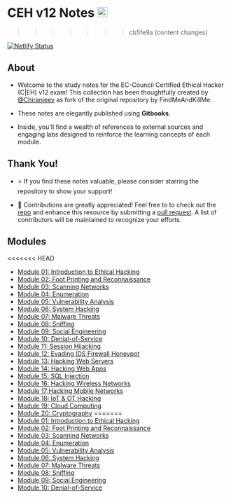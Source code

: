 # CEH v12 Notes <a href="https://github.com/m3hu1/CEH-Notes"><img src="https://raw.githubusercontent.com/danielcranney/readme-generator/main/public/icons/socials/github.svg" alt="GitHub" width="23" height="23"></a>
>>>>>>> cb5fe9a (content changes)

[![Netlify Status](https://api.netlify.com/api/v1/badges/0bb6b487-42e4-4ccc-8709-ea0b6e8b5a93/deploy-status)](https://app.netlify.com/sites/cehnotes/deploys)

## About

- Welcome to the study notes for the EC-Council Certified Ethical Hacker (C|EH) v12 exam! This collection has been thoughtfully created by [@Chiranjeev](https://github.com/thechiranjeevvyas) as fork of the original repository by FindMeAndKillMe.

- These notes are elegantly published using **Gitbooks**.

- Inside, you'll find a wealth of references to external sources and engaging labs designed to reinforce the learning concepts of each module.

## Thank You!

- ⭐ If you find these notes valuable, please consider starring the repository to show your support!

- 🙌 Contributions are greatly appreciated! Feel free to to check out the [repo](https://github.com/thechiranjeevvyas/CEHv12Notes) and enhance this resource by submitting a [pull request](https://github.com/thechiranjeevvyas/CEHv12Notes/pulls). A list of contributors will be maintained to recognize your efforts.

## Modules

<<<<<<< HEAD
- [Module 01: Introduction to Ethical Hacking](module_01_Intro_to_Ethical_Hacking/01_information_security.md)
- [Module 02: Foot Printing and Reconnaissance](module_02_Footprinting/01_footprinting_concepts.md)
- [Module 03: Scanning Networks](module_03_Scanning_Networks/01_network_scanning_concepts.md)
- [Module 04: Enumeration](module_04_Enumeration/01_enumeration_concepts.md)
- [Module 05: Vulnerability Analysis](module_05_VulnerabilityAnalysis/01_vulnerability_assessment_concepts.md)
- [Module 06: System Hacking](module_06_SystemHacking/01_gaining_access.md)
- [Module 07: Malware Threats](module_07_MalwareThreats/01_malware_concepts.md)
- [Module 08: Sniffing](module_08_Sniffing/01_sniffing_concepts.md)
- [Module 09: Social Engineering](module_09_SocialEngineering/01_social_engineering_concepts.md)
- [Module 10: Denial-of-Service](module_10_Dos/01_dos_ddos_concepts.md)
- [Module 11: Session Hijacking](module_11_SessionHijacking/01_session_hijacking_concepts.md)
- [Module 12: Evading IDS Firewall Honeypot](module_12_EvadingIDS_Firewalls_Honeypots/01_ids_ips_firewall_and_concepts.md)
- [Module 13: Hacking Web Servers](module_13_HackingWebServers/01_web_server_concepts.md)
- [Module 14: Hacking Web Apps](module_14_HackingWebApps/01_web_applications_concepts.md)
- [Module 15: SQL Injection](module_15_SQLInjection/01_sql_injection_concepts.md)
- [Module 16: Hacking Wireless Networks](module_16_HackingWirelessNetworks/01_wireless_concepts.md)
- [Module 17:Hacking Mobile Networks](module_17_HackingMobleNetworks/01_mobile_platform_attack_vectors.md)
- [Module 18: IoT & OT Hacking](module_18_IoT_OT/01_iot_hacking.md)
- [Module 19: Cloud Computing](module_19_CloudComputing/01_cloud_computing_concepts.md)
- [Module 20: Cryptography](module_20_Cryptography/01_cryptography_concepts.md)
=======
- [Module 01: Introduction to Ethical Hacking](module_01/01_information_security.md)
- [Module 02: Foot Printing and Reconnaissance](module_02/01_footprinting_concepts.md)
- [Module 03: Scanning Networks](module_03/01_network_scanning_concepts.md)
- [Module 04: Enumeration](module_04/01_enumeration_concepts.md)
- [Module 05: Vulnerability Analysis](module_05/01_vulnerability_assessment_concepts.md)
- [Module 06: System Hacking](module_06/01_gaining_access.md)
- [Module 07: Malware Threats](module_07/01_malware_concepts.md)
- [Module 08: Sniffing](module_08/01_sniffing_concepts.md)
- [Module 09: Social Engineering](module_09/01_social_engineering_concepts.md)
- [Module 10: Denial-of-Service](module_10/01_dos_ddos_concepts.md)
